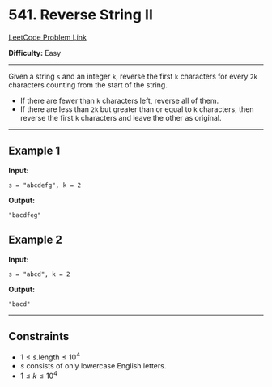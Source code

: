 # 541. Reverse String II

[LeetCode Problem Link](https://leetcode.com/problems/reverse-string-ii/description)

**Difficulty:** Easy

---

Given a string `s` and an integer `k`, reverse the first `k` characters for every `2k` characters counting from the start of the string.

- If there are fewer than `k` characters left, reverse all of them.
- If there are less than `2k` but greater than or equal to `k` characters, then reverse the first `k` characters and leave the other as original.

---

## Example 1

**Input:**

```
s = "abcdefg", k = 2
```

**Output:**

```
"bacdfeg"
```

## Example 2

**Input:**

```
s = "abcd", k = 2
```

**Output:**

```
"bacd"
```

---

## Constraints

- $1 \leq s.\text{length} \leq 10^4$
- $s$ consists of only lowercase English letters.
- $1 \leq k \leq 10^4$
